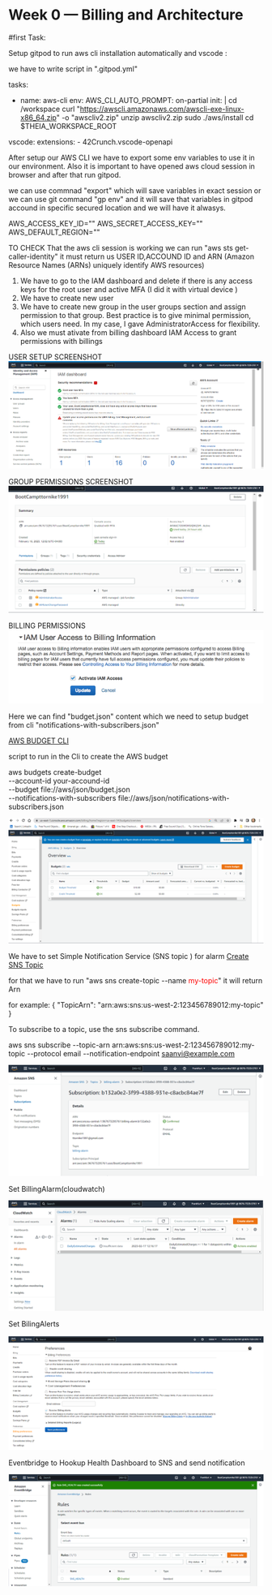 # Week 0 — Billing and Architecture

#first Task:

Setup gitpod to run aws cli installation automatically and vscode :

we have to write script in ".gitpod.yml"


<!-- script -->
tasks:
  - name: aws-cli
    env:
      AWS_CLI_AUTO_PROMPT: on-partial
    init: |
      cd /workspace
      curl "https://awscli.amazonaws.com/awscli-exe-linux-x86_64.zip" -o "awscliv2.zip"
      unzip awscliv2.zip
      sudo ./aws/install
      cd $THEIA_WORKSPACE_ROOT


vscode:
  extensions:
    - 42Crunch.vscode-openapi     

 <!-- end-->

 After setup our AWS CLI we have to export some env variables to use it in our environment. Also it is important to have opened aws cloud session in browser and after that run gitpod.

<!-- this is the wariable what we need -->
we can use commnad "export" which will save variables in exact session or we can use git command "gp env" and it will save that variables in gitpod accound in specific secured location and we will have it alwasys.

 AWS_ACCESS_KEY_ID=""
 AWS_SECRET_ACCESS_KEY=""
 AWS_DEFAULT_REGION=""

TO CHECK That the aws cli session is working we can run "aws sts get-caller-identity" it must return us USER ID,ACCOUND ID and ARN (Amazon Resource Names (ARNs) uniquely identify AWS resources)


<!-- #Second Task Destroyed root account credentials, set MFA, IAM role AdministratorAccess: -->
1. We have to go to the IAM dashboard  and delete if there is any access keys for the root user and active MFA (I did it with virtual device )
2. We have to create new user 
3. We have to create new group in the user groups section and assign permission to that group. Best practice is to give minimal permission, which users need.
In my case, I gave AdministratorAccess for flexibility.
4. Also we must ativate from billing dashboard  IAM Access  to grant permissions with billings 

USER SETUP SCREENSHOT
![task1snipshot](../_docs/assets/Task1.png)

GROUP PERMISSIONS SCREENSHOT
![task1.2Sniptshot](../_docs/assets/Task1.2.png)

BILLING PERMISSIONS
![Alt text](../_docs/assets/billingaccess.png)


<!-- end -->




<!-- Set a AWS Budget -->
Here we can find "budget.json" content which we need to setup budget from cli "notifications-with-subscribers.json" 

[AWS BUDGET CLI](https://docs.aws.amazon.com/cli/latest/reference/budgets/create-budget.html)

script to run in the Cli to create the  AWS budget

aws budgets create-budget \
    --account-id your-accound-id \
    --budget file://aws/json/budget.json \
    --notifications-with-subscribers file://aws/json/notifications-with-subscribers.json

![BudgetImage](../_docs/assets/budget.png)


<!-- end -->





<!-- Set SNS-TOPIC -->
We have to set Simple Notification Service (SNS topic ) for alarm 
[Create SNS Topic](https://docs.aws.amazon.com/cli/latest/userguide/cli-services-sns.html)

for that we have to run "aws sns create-topic --name <span style="color: red;">my-topic</span>" it will return  Arn


for example: 
{
    "TopicArn": "arn:aws:sns:us-west-2:123456789012:my-topic"
}

To subscribe to a topic, use the sns subscribe command.

aws sns subscribe 
    --topic-arn arn:aws:sns:us-west-2:123456789012:my-topic 
    --protocol email 
    --notification-endpoint saanvi@example.com

![Alt text](../_docs/assets/SNS-TOPIC.png)




Set BillingAlarm(cloudwatch)

![Alt text](../_docs/assets/cloudwatchalarm.png)




Set BilingAlerts

![Alt text](../_docs/assets/billinAlert.png)

Eventbridge to Hookup Health Dashboard to SNS and send notification

![Alt text](../_docs/assets/SNS-health.png)







 

